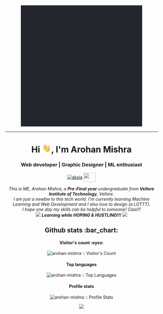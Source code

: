 <!--
**arohan-mishra/arohan-mishra** is a ✨ _special_ ✨ repository because its `README.md` (this file) appears on your GitHub profile.

Here are some ideas to get you started: -->

<p align="center">
  <img src="https://github.com/arohan-mishra/arohan-mishra/blob/main/img/hello-avatar.gif" height="400"/>
</p>
<hr>
<h1 align="center">Hi <img src="https://raw.githubusercontent.com/ABSphreak/ABSphreak/master/gifs/Hi.gif" width="30px">, I'm Arohan Mishra</h1>
<h3 align="center">Web developer | Graphic Designer | ML enthusiast</h3>
<p align="center">
<a href="https://www.linkedin.com/in/arohan-mishra-8b60111b3/" target="blank">
  <img align="center" src="https://cdn.jsdelivr.net/npm/simple-icons@3.0.1/icons/linkedin.svg" alt="aksia" height="30" width="40" /></a>
 <a href = "mailto: arohanmishra925@gmail.com"><img align="center" src="https://simpleicons.org/icons/gmail.svg" height="30" width="40" /></a>
</p>
</p>

<p align="center">
  <em>
    This is ME, Arohan Mishra, a <b>Pre-Final year</b> undergraduate from <b>Vellore Institute of Technology</b>, Vellore</a>. <br>
    I am just a newbie to this tech world. I'm currently learning Machine Learning and Web Development and I also love to design (a LOTTT). <br>
  I hope one day my skills can be helpful to someone! Ciao!!!
  </em> 
  <br>
  <img src="https://media.giphy.com/media/VgCDAzcKvsR6OM0uWg/giphy.gif" width="50" /> <b><i>Learning while HOPING & HUSTLING!!!</i></b> <img src="https://media.giphy.com/media/7j2hfyeVcDtf2/giphy.gif" width="50" />
</p>


<h2 align="center">Github stats :bar_chart:</h2>
<h4 align="center">Visitor's count :eyes:</h4>
<p align="center"><img src="https://profile-counter.glitch.me/{arohan-mishra}/count.svg" alt="arohan-mishra :: Visitor's Count" /></p>
<h4 align="center">Top languages </h4>
<p align="center"><img src="https://github-readme-stats.vercel.app/api/top-langs/?username=arohan-mishra&langs_count=10&theme=tokyonight&layout=compact" alt="arohan-mishra :: Top Languages" /></p>
<h4 align="center">Profile stats </h4>
<p align="center"><img src="https://github-readme-stats.vercel.app/api?username=arohan-mishra&show_icons=true&theme=synthwave" alt="arohan-mishra :: Profile Stats" /></p>
<p align="center"><img src="https://github-readme-streak-stats.herokuapp.com?user=arohan-mishra&theme=synthwave"></p>

